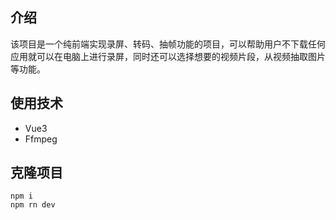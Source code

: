 ## 介绍
该项目是一个纯前端实现录屏、转码、抽帧功能的项目，可以帮助用户不下载任何应用就可以在电脑上进行录屏，同时还可以选择想要的视频片段，从视频抽取图片等功能。

## 使用技术
- Vue3
- Ffmpeg

## 克隆项目
```
npm i
npm rn dev
```
